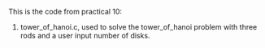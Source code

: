 This is the code from practical 10:
1. tower_of_hanoi.c, used to solve the tower_of_hanoi problem with three rods and a user input number of disks. 
